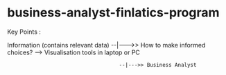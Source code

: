 # business-analyst-finlatics-program
Key Points :


Information (contains relevant data) --|--->> How to make informed choices? --> Visualisation tools in laptop or PC


                                        --|--->> Business Analyst
